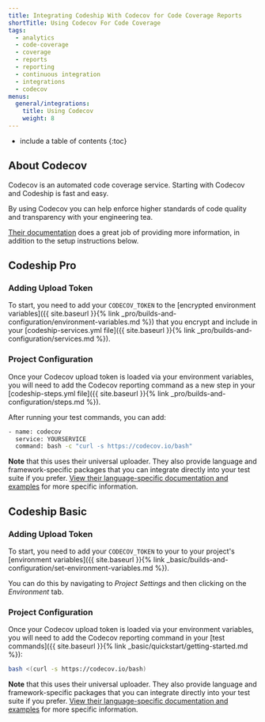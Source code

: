 ```yaml
---
title: Integrating Codeship With Codecov for Code Coverage Reports
shortTitle: Using Codecov For Code Coverage
tags:
  - analytics
  - code-coverage
  - coverage
  - reports
  - reporting
  - continuous integration
  - integrations
  - codecov
menus:
  general/integrations:
    title: Using Codecov
    weight: 8
---
```


* include a table of contents
{:toc}

## About Codecov

Codecov is an automated code coverage service. Starting with Codecov and Codeship is fast and easy.

By using Codecov you can help enforce higher standards of code quality and transparency with your engineering tea.

[Their documentation](https://docs.codecov.io/docs/) does a great job of providing more information, in addition to the setup instructions below.

## Codeship Pro

### Adding Upload Token

To start, you need to add your `CODECOV_TOKEN` to the [encrypted environment variables]({{ site.baseurl }}{% link _pro/builds-and-configuration/environment-variables.md %}) that you encrypt and include in your [codeship-services.yml file]({{ site.baseurl }}{% link _pro/builds-and-configuration/services.md %}).

### Project Configuration

Once your Codecov upload token is loaded via your environment variables, you will need to add the Codecov reporting command as a new step in your [codeship-steps.yml file]({{ site.baseurl }}{% link _pro/builds-and-configuration/steps.md %}).

After running your test commands, you can add:

```bash
- name: codecov
  service: YOURSERVICE
  command: bash -c "curl -s https://codecov.io/bash"
```

**Note** that this uses their universal uploader. They also provide language and framework-specific packages that you can integrate directly into your test suite if you prefer. [View their language-specific documentation and examples](https://github.com/codecov/example-ruby) for more specific information.

## Codeship Basic

### Adding Upload Token

To start, you need to add your `CODECOV_TOKEN` to your to your project's [environment variables]({{ site.baseurl }}{% link _basic/builds-and-configuration/set-environment-variables.md %}).

You can do this by navigating to _Project Settings_ and then clicking on the _Environment_ tab.

### Project Configuration

Once your Codecov upload token is loaded via your environment variables, you will need to add the Codecov reporting command in your [test commands]({{ site.baseurl }}{% link _basic/quickstart/getting-started.md %}):

```bash
bash <(curl -s https://codecov.io/bash)
```

**Note** that this uses their universal uploader. They also provide language and framework-specific packages that you can integrate directly into your test suite if you prefer. [View their language-specific documentation and examples](https://github.com/codecov/example-ruby) for more specific information.
